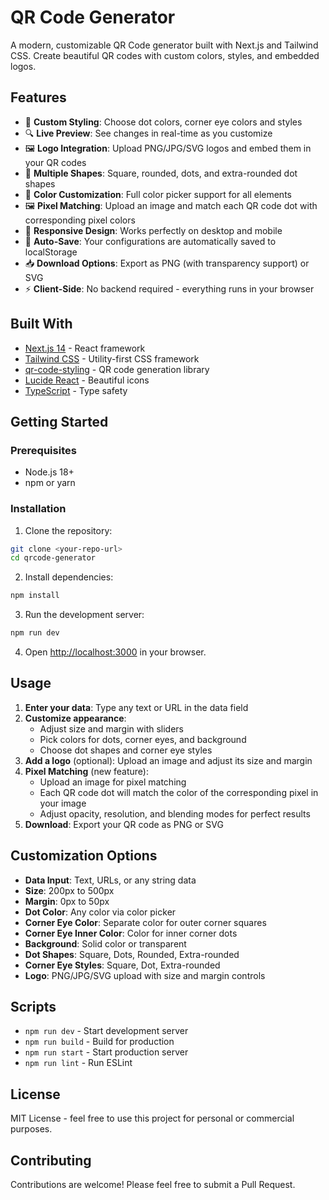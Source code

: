 # QR Code Generator

A modern, customizable QR Code generator built with Next.js and Tailwind CSS. Create beautiful QR codes with custom colors, styles, and embedded logos.

## Features

- 🎨 **Custom Styling**: Choose dot colors, corner eye colors and styles
- 🔍 **Live Preview**: See changes in real-time as you customize
- 🖼️ **Logo Integration**: Upload PNG/JPG/SVG logos and embed them in your QR codes
- 🎯 **Multiple Shapes**: Square, rounded, dots, and extra-rounded dot shapes
- 🌈 **Color Customization**: Full color picker support for all elements
- 🖼️ **Pixel Matching**: Upload an image and match each QR code dot with corresponding pixel colors
- 📱 **Responsive Design**: Works perfectly on desktop and mobile
- 💾 **Auto-Save**: Your configurations are automatically saved to localStorage
- 📥 **Download Options**: Export as PNG (with transparency support) or SVG
- ⚡ **Client-Side**: No backend required - everything runs in your browser

## Built With

- [Next.js 14](https://nextjs.org/) - React framework
- [Tailwind CSS](https://tailwindcss.com/) - Utility-first CSS framework
- [qr-code-styling](https://github.com/kozakdenys/qr-code-styling) - QR code generation library
- [Lucide React](https://lucide.dev/) - Beautiful icons
- [TypeScript](https://www.typescriptlang.org/) - Type safety

## Getting Started

### Prerequisites

- Node.js 18+
- npm or yarn

### Installation

1. Clone the repository:

```bash
git clone <your-repo-url>
cd qrcode-generator
```

2. Install dependencies:

```bash
npm install
```

3. Run the development server:

```bash
npm run dev
```

4. Open [http://localhost:3000](http://localhost:3000) in your browser.

## Usage

1. **Enter your data**: Type any text or URL in the data field
2. **Customize appearance**:
   - Adjust size and margin with sliders
   - Pick colors for dots, corner eyes, and background
   - Choose dot shapes and corner eye styles
3. **Add a logo** (optional): Upload an image and adjust its size and margin
4. **Pixel Matching** (new feature):
   - Upload an image for pixel matching
   - Each QR code dot will match the color of the corresponding pixel in your image
   - Adjust opacity, resolution, and blending modes for perfect results
5. **Download**: Export your QR code as PNG or SVG

## Customization Options

- **Data Input**: Text, URLs, or any string data
- **Size**: 200px to 500px
- **Margin**: 0px to 50px
- **Dot Color**: Any color via color picker
- **Corner Eye Color**: Separate color for outer corner squares
- **Corner Eye Inner Color**: Color for inner corner dots
- **Background**: Solid color or transparent
- **Dot Shapes**: Square, Dots, Rounded, Extra-rounded
- **Corner Eye Styles**: Square, Dot, Extra-rounded
- **Logo**: PNG/JPG/SVG upload with size and margin controls

## Scripts

- `npm run dev` - Start development server
- `npm run build` - Build for production
- `npm run start` - Start production server
- `npm run lint` - Run ESLint

## License

MIT License - feel free to use this project for personal or commercial purposes.

## Contributing

Contributions are welcome! Please feel free to submit a Pull Request.
